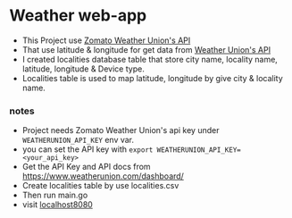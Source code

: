 # Weather web-app
- This Project use [Zomato Weather Union's API](https://www.weatherunion.com) 
- That use latitude & longitude for get data from [Weather Union's API](https://www.weatherunion.com) 
- I created localities database table that store city name, locality name, latitude, longitude & Device type.
- Localities table is used to map latitude, longitude by give city & locality name.


### notes
- Project needs Zomato Weather Union's api key under `WEATHERUNION_API_KEY` env var.
- you can set the API key with `export WEATHERUNION_API_KEY=<your_api_key>`
- Get the API Key and API docs from https://www.weatherunion.com/dashboard/
- Create localities table by use localities.csv
- Then run main.go 
- visit [localhost8080](http://localhost:8080/)


